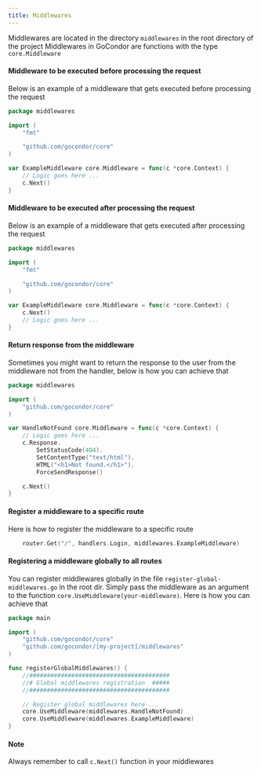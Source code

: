 ```yaml
---
title: Middlewares
---
```

Middlewares are located in the directory `middlewares` in the root directory of the project
Middlewares in GoCondor are functions with the type `core.Middleware`

#### Middleware to be executed before processing the request
Below is an example of a middleware that gets executed before processing the request
```go
package middlewares

import (
    "fmt"

    "github.com/gocondor/core"
)

var ExampleMiddleware core.Middleware = func(c *core.Context) {
    // Logic goes here ...
    c.Next()
}
```

#### Middleware to be executed after processing the request
Below is an example of a middleware that gets executed after processing the request

```go
package middlewares

import (
    "fmt"

    "github.com/gocondor/core"
)

var ExampleMiddleware core.Middleware = func(c *core.Context) {
    c.Next()
    // Logic goes here ...
}
```
#### Return response from the middleware 
Sometimes you might want to return the response to the user from the middleware not from the handler, below is how you can achieve that
```go
package middlewares

import (
    "github.com/gocondor/core"
)

var HandleNotFound core.Middleware = func(c *core.Context) {
    // Logic goes here ...
    c.Response.
        SetStatusCode(404).
        SetContentType("text/html").
        HTML("<h1>Not found.</h1>").
        ForceSendResponse()

    c.Next()
}
```

#### Register a middleware to a specific route
Here is how to register the middleware to a specific route
```go
    router.Get("/", handlers.Login, middlewares.ExampleMiddleware)
```

#### Registering a middleware globally to all routes
You can register middlewares globally in the file `register-global-middlewares.go` in the root dir.
Simply pass the middleware as an argument to the function `core.UseMiddleware(your-middleware)`.
Here is how you can achieve that 
```go
package main

import (
    "github.com/gocondor/core"
    "github.com/gocondor/[my-project]/middlewares"
)

func registerGlobalMiddlewares() {
    //########################################
    //# Global middlewares registration  #####
    //########################################

    // Register global middlewares here ...
    core.UseMiddleware(middlewares.HandleNotFound)
    core.UseMiddleware(middlewares.ExampleMiddleware)
}
```

#### Note
Always remember to call `c.Next()` function in your middlewares
